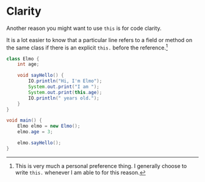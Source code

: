 # Clarity

Another reason you might want to use `this` is for code clarity.

It is a lot easier to know that a particular line refers to a field
or method on the same class if there is an explicit `this.` before
the reference.[^preference]

```java
class Elmo {
    int age;

    void sayHello() {
        IO.println("Hi, I'm Elmo");
        System.out.print("I am ");
        System.out.print(this.age);
        IO.println(" years old.");
    }
}

void main() {
    Elmo elmo = new Elmo();
    elmo.age = 3;

    elmo.sayHello();
}
```

[^preference]: This is very much a personal preference thing. I generally choose to write
`this.` whenever I am able to for this reason.